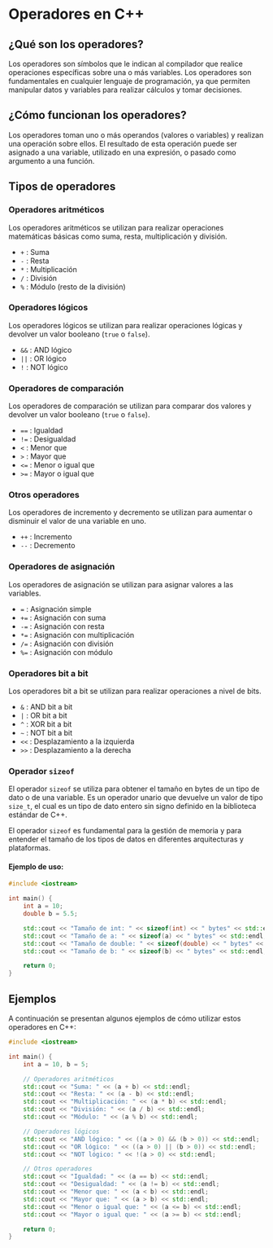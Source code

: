 # Operadores en C++

## ¿Qué son los operadores?

Los operadores son símbolos que le indican al compilador que realice operaciones específicas sobre una o más variables. Los operadores son fundamentales en cualquier lenguaje de programación, ya que permiten manipular datos y variables para realizar cálculos y tomar decisiones.

## ¿Cómo funcionan los operadores?

Los operadores toman uno o más operandos (valores o variables) y realizan una operación sobre ellos. El resultado de esta operación puede ser asignado a una variable, utilizado en una expresión, o pasado como argumento a una función.

## Tipos de operadores

### Operadores aritméticos

Los operadores aritméticos se utilizan para realizar operaciones matemáticas básicas como suma, resta, multiplicación y división.

- `+` : Suma
- `-` : Resta
- `*` : Multiplicación
- `/` : División
- `%` : Módulo (resto de la división)

### Operadores lógicos

Los operadores lógicos se utilizan para realizar operaciones lógicas y devolver un valor booleano (`true` o `false`).

- `&&` : AND lógico
- `||` : OR lógico
- `!` : NOT lógico

### Operadores de comparación

Los operadores de comparación se utilizan para comparar dos valores y devolver un valor booleano (`true` o `false`).

- `==` : Igualdad
- `!=` : Desigualdad
- `<` : Menor que
- `>` : Mayor que
- `<=` : Menor o igual que
- `>=` : Mayor o igual que
### Otros operadores

Los operadores de incremento y decremento se utilizan para aumentar o disminuir el valor de una variable en uno.

- `++` : Incremento
- `--` : Decremento

### Operadores de asignación

Los operadores de asignación se utilizan para asignar valores a las variables.

- `=` : Asignación simple
- `+=` : Asignación con suma
- `-=` : Asignación con resta
- `*=` : Asignación con multiplicación
- `/=` : Asignación con división
- `%=` : Asignación con módulo

### Operadores bit a bit

Los operadores bit a bit se utilizan para realizar operaciones a nivel de bits.

- `&` : AND bit a bit
- `|` : OR bit a bit
- `^` : XOR bit a bit
- `~` : NOT bit a bit
- `<<` : Desplazamiento a la izquierda
- `>>` : Desplazamiento a la derecha

### Operador `sizeof`

El operador `sizeof` se utiliza para obtener el tamaño en bytes de un tipo de dato o de una variable. Es un operador unario que devuelve un valor de tipo `size_t`, el cual es un tipo de dato entero sin signo definido en la biblioteca estándar de C++.

El operador `sizeof` es fundamental para la gestión de memoria y para entender el tamaño de los tipos de datos en diferentes arquitecturas y plataformas.

#### Ejemplo de uso:

```cpp
#include <iostream>

int main() {
    int a = 10;
    double b = 5.5;

    std::cout << "Tamaño de int: " << sizeof(int) << " bytes" << std::endl;
    std::cout << "Tamaño de a: " << sizeof(a) << " bytes" << std::endl;
    std::cout << "Tamaño de double: " << sizeof(double) << " bytes" << std::endl;
    std::cout << "Tamaño de b: " << sizeof(b) << " bytes" << std::endl;

    return 0;
}
```

## Ejemplos

A continuación se presentan algunos ejemplos de cómo utilizar estos operadores en C++:

```cpp
#include <iostream>

int main() {
    int a = 10, b = 5;

    // Operadores aritméticos
    std::cout << "Suma: " << (a + b) << std::endl;
    std::cout << "Resta: " << (a - b) << std::endl;
    std::cout << "Multiplicación: " << (a * b) << std::endl;
    std::cout << "División: " << (a / b) << std::endl;
    std::cout << "Módulo: " << (a % b) << std::endl;

    // Operadores lógicos
    std::cout << "AND lógico: " << ((a > 0) && (b > 0)) << std::endl;
    std::cout << "OR lógico: " << ((a > 0) || (b > 0)) << std::endl;
    std::cout << "NOT lógico: " << !(a > 0) << std::endl;

    // Otros operadores
    std::cout << "Igualdad: " << (a == b) << std::endl;
    std::cout << "Desigualdad: " << (a != b) << std::endl;
    std::cout << "Menor que: " << (a < b) << std::endl;
    std::cout << "Mayor que: " << (a > b) << std::endl;
    std::cout << "Menor o igual que: " << (a <= b) << std::endl;
    std::cout << "Mayor o igual que: " << (a >= b) << std::endl;

    return 0;
}
```
